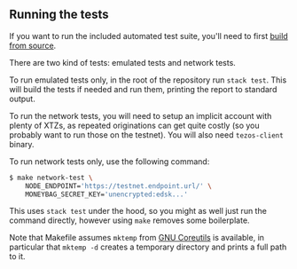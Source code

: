 <!--
   - SPDX-FileCopyrightText: 2022 Tezos Commons
   -
   - SPDX-License-Identifier: LicenseRef-MIT-TC
   -->

## Running the tests

If you want to run the included automated test suite, you'll need to first [build from source](tool.md#build-instructions).

There are two kind of tests: emulated tests and network tests.

To run emulated tests only, in the root of the repository run `stack test`. This will build the tests if needed and run them, printing the report to standard output.

To run the network tests, you will need to setup an implicit account with plenty of XTZs, as repeated originations can get quite costly (so you probably want to run those on the testnet). You will also need `tezos-client` binary.

To run network tests only, use the following command:

```bash
$ make network-test \
    NODE_ENDPOINT='https://testnet.endpoint.url/' \
    MONEYBAG_SECRET_KEY='unencrypted:edsk...'
```

This uses `stack test` under the hood, so you might as well just run the command
directly, however using `make` removes some boilerplate.

Note that Makefile assumes `mktemp` from [GNU Coreutils](https://www.gnu.org/software/coreutils/) is available, in particular that `mktemp -d` creates a temporary directory and prints a full path to it.
